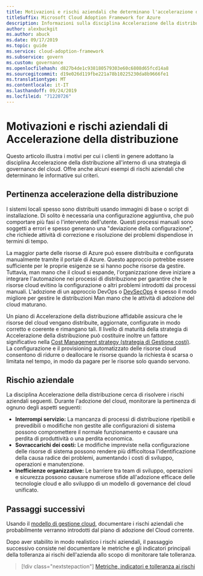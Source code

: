 ```yaml
---
title: Motivazioni e rischi aziendali che determinano l'accelerazione della distribuzione
titleSuffix: Microsoft Cloud Adoption Framework for Azure
description: Informazioni sulla disciplina Accelerazione della distribuzione come parte di una strategia di governance del cloud.
author: alexbuckgit
ms.author: abuck
ms.date: 09/17/2019
ms.topic: guide
ms.service: cloud-adoption-framework
ms.subservice: govern
ms.custom: governance
ms.openlocfilehash: d827b4de1c938180579303e60c6808d65fcd14a8
ms.sourcegitcommit: d19e026d119fbe221a78b10225230da8b9666fe1
ms.translationtype: MT
ms.contentlocale: it-IT
ms.lasthandoff: 09/24/2019
ms.locfileid: "71220726"
---
```

# <a name="deployment-acceleration-motivations-and-business-risks"></a>Motivazioni e rischi aziendali di Accelerazione della distribuzione

Questo articolo illustra i motivi per cui i clienti in genere adottano la disciplina Accelerazione della distribuzione all'interno di una strategia di governance del cloud. Offre anche alcuni esempi di rischi aziendali che determinano le informative sui criteri.

<!-- markdownlint-disable MD026 -->

## <a name="deployment-acceleration-relevancy"></a>Pertinenza accelerazione della distribuzione

I sistemi locali spesso sono distribuiti usando immagini di base o script di installazione. Di solito è necessaria una configurazione aggiuntiva, che può comportare più fasi o l'intervento dell'utente. Questi processi manuali sono soggetti a errori e spesso generano una "deviazione della configurazione", che richiede attività di correzione e risoluzione dei problemi dispendiose in termini di tempo.

La maggior parte delle risorse di Azure può essere distribuita e configurata manualmente tramite il portale di Azure. Questo approccio potrebbe essere sufficiente per le proprie esigenze se si hanno poche risorse da gestire. Tuttavia, man mano che il cloud si espande, l'organizzazione deve iniziare a integrare l'automazione nei processi di distribuzione per garantire che le risorse cloud evitino la configurazione o altri problemi introdotti dai processi manuali. L'adozione di un approccio DevOps o [DevSecOps](https://www.microsoft.com/en-us/securityengineering/devsecops) è spesso il modo migliore per gestire le distribuzioni Man mano che le attività di adozione del cloud maturano.

<!-- "en-us" location is required for the URL above. -->

Un piano di Accelerazione della distribuzione affidabile assicura che le risorse del cloud vengano distribuite, aggiornate, configurate in modo corretto e coerente e rimangano tali. Il livello di maturità della strategia di Accelerazione della distribuzione può costituire inoltre un fattore significativo nella [Cost Management strategy (strategia di Gestione costi)](../cost-management/index.md). La configurazione e il provisioning automatizzato delle risorse cloud consentono di ridurre o deallocare le risorse quando la richiesta è scarsa o limitata nel tempo, in modo da pagare per le risorse solo quando servono.

## <a name="business-risk"></a>Rischio aziendale

La disciplina Accelerazione della distribuzione cerca di risolvere i rischi aziendali seguenti. Durante l'adozione del cloud, monitorare la pertinenza di ognuno degli aspetti seguenti:

- **Interrompi servizio:** La mancanza di processi di distribuzione ripetibili e prevedibili o modifiche non gestite alle configurazioni di sistema possono compromettere il normale funzionamento e causare una perdita di produttività o una perdita economica.
- **Sovraccarichi dei costi:** Le modifiche impreviste nella configurazione delle risorse di sistema possono rendere più difficoltosa l'identificazione della causa radice dei problemi, aumentando i costi di sviluppo, operazioni e manutenzione.
- **Inefficienze organizzative:** Le barriere tra team di sviluppo, operazioni e sicurezza possono causare numerose sfide all'adozione efficace delle tecnologie cloud e allo sviluppo di un modello di governance del cloud unificato.

## <a name="next-steps"></a>Passaggi successivi

Usando il [modello di gestione cloud](./template.md), documentare i rischi aziendali che probabilmente verranno introdotti dal piano di adozione del Cloud corrente.

Dopo aver stabilito in modo realistico i rischi aziendali, il passaggio successivo consiste nel documentare le metriche e gli indicatori principali della tolleranza ai rischi dell'azienda allo scopo di monitorare tale tolleranza.

> [!div class="nextstepaction"]
> [Metriche, indicatori e tolleranza ai rischi](./metrics-tolerance.md)

